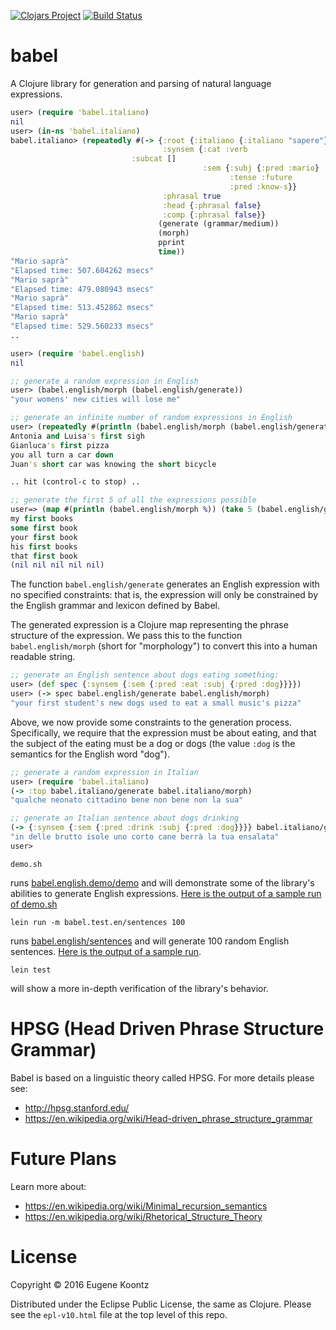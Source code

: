[![Clojars Project](https://img.shields.io/clojars/v/babel.svg)](https://clojars.org/babel)
[![Build Status](https://secure.travis-ci.org/ekoontz/babel.png?branch=master)](http://travis-ci.org/ekoontz/babel)

# babel

A Clojure library for generation and parsing of natural language expressions.

```clojure
user> (require 'babel.italiano)
nil
user> (in-ns 'babel.italiano)
babel.italiano> (repeatedly #(-> {:root {:italiano {:italiano "sapere"}}
                                  :synsem {:cat :verb
				           :subcat []
                                           :sem {:subj {:pred :mario}
                                                 :tense :future
                                                 :pred :know-s}}
                                  :phrasal true
                                  :head {:phrasal false}
                                  :comp {:phrasal false}}
                                 (generate (grammar/medium))
                                 (morph)
                                 pprint
                                 time))
"Mario saprà"
"Elapsed time: 507.604262 msecs"
"Mario saprà"
"Elapsed time: 479.080943 msecs"
"Mario saprà"
"Elapsed time: 513.452862 msecs"
"Mario saprà"
"Elapsed time: 529.560233 msecs"
..
```

```clojure
user> (require 'babel.english)
nil

;; generate a random expression in English
user> (babel.english/morph (babel.english/generate))
"your womens' new cities will lose me"

;; generate an infinite number of random expressions in English
user> (repeatedly #(println (babel.english/morph (babel.english/generate))))
Antonia and Luisa's first sigh
Gianluca's first pizza
you all turn a car down
Juan's short car was knowing the short bicycle

.. hit (control-c to stop) ..

;; generate the first 5 of all the expressions possible
user=> (map #(println (babel.english/morph %)) (take 5 (babel.english/generate-all)))
my first books
some first book
your first book
his first books
that first book
(nil nil nil nil nil)

```

The function `babel.english/generate` generates an English expression
with no specified constraints: that is, the expression will only be
constrained by the English grammar and lexicon defined by Babel.

The generated expression is a Clojure map representing the phrase
structure of the expression. We pass this to the function
`babel.english/morph` (short for "morphology") to convert this into a
human readable string.

```clojure
;; generate an English sentence about dogs eating something:
user> (def spec {:synsem {:sem {:pred :eat :subj {:pred :dog}}}})
user> (-> spec babel.english/generate babel.english/morph)
"your first student's new dogs used to eat a small music's pizza"
```

Above, we now provide some constraints to the generation
process. Specifically, we require that the expression must be about
eating, and that the subject of the eating must be a dog or dogs (the
value `:dog` is the semantics for the English word "dog").

```clojure
;; generate a random expression in Italian
user> (require 'babel.italiano)
(-> :top babel.italiano/generate babel.italiano/morph)
"qualche neonato cittadino bene non bene non la sua"

;; generate an Italian sentence about dogs drinking
(-> {:synsem {:sem {:pred :drink :subj {:pred :dog}}}} babel.italiano/generate babel.italiano/morph)
"in delle brutto isole uno corto cane berrà la tua ensalata"
user> 
```

```shell
demo.sh
```

runs
[babel.english.demo/demo](https://github.com/ekoontz/babel/blob/master/src/babel/english/demo.cljc)
and will demonstrate some of the library's abilities to generate
English expressions. [Here is the output of a sample run of
demo.sh](https://gist.github.com/ekoontz/57c332d85ccf47503666c72fe241cb14)

```shell
lein run -m babel.test.en/sentences 100
```

runs [babel.english/sentences](https://github.com/ekoontz/babel/blob/master/src/babel/english.cljc#L76) and will generate 100 random English sentences. [Here is the output of a sample run](https://gist.github.com/ekoontz/999b640014578b408437b97d5fdc7221).


```shell
lein test
```

will show a more in-depth verification of the library's behavior.

# HPSG (Head Driven Phrase Structure Grammar)

Babel is based on a linguistic theory called HPSG. For more details please see:

- http://hpsg.stanford.edu/
- https://en.wikipedia.org/wiki/Head-driven_phrase_structure_grammar

# Future Plans

Learn more about:

- https://en.wikipedia.org/wiki/Minimal_recursion_semantics
- https://en.wikipedia.org/wiki/Rhetorical_Structure_Theory

# License

Copyright © 2016 Eugene Koontz

Distributed under the Eclipse Public License, the same as Clojure.
Please see the `epl-v10.html` file at the top level of this repo.
